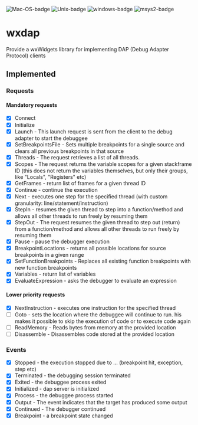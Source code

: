 ![Mac-OS-badge](https://github.com/eranif/wxdap/actions/workflows/macos.yml/badge.svg)
![Unix-badge](https://github.com/eranif/wxdap/actions/workflows/ubuntu.yml/badge.svg)
![windows-badge](https://github.com/eranif/wxdap/actions/workflows/windows.yml/badge.svg)
![msys2-badge](https://github.com/eranif/wxdap/actions/workflows/msys2.yml/badge.svg)

# wxdap
Provide a wxWidgets library for implementing DAP (Debug Adapter Protocol) clients

## Implemented

### Requests

#### Mandatory requests

- [x] Connect
- [x] Initialize
- [x] Launch - This launch request is sent from the client to the debug adapter to start the debuggee
- [x] SetBreakpointsFile - Sets multiple breakpoints for a single source and clears all previous breakpoints in that source
- [x] Threads - The request retrieves a list of all threads.
- [x] Scopes - The request returns the variable scopes for a given stackframe ID (this does not return the variables themselves, but only their groups, like "Locals", "Registers" etc)
- [x] GetFrames - return list of frames for a given thread ID
- [x] Continue - continue the execution
- [x] Next - executes one step for the specified thread (with custom granularity: line/statement/instruction)
- [X] StepIn - resumes the given thread to step into a function/method and allows all other threads to run freely by resuming them
- [X] StepOut - The request resumes the given thread to step out (return) from a function/method and allows all other threads to run freely by resuming them
- [X] Pause - pause the debugger execution
- [X] BreakpointLocations - returns all possible locations for source breakpoints in a given range
- [X] SetFunctionBreakpoints - Replaces all existing function breakpoints with new function breakpoints
- [X] Variables - return list of variables
- [X] EvaluateExpression - asks the debugger to evaluate an expression

#### Lower priority requests

- [X] NextInstruction - executes one instruction for the specified thread
- [ ] Goto - sets the location where the debuggee will continue to run. his makes it possible to skip the execution of
      code or to execute code again
- [ ] ReadMemory - Reads bytes from memory at the provided location
- [ ] Disassemble - Disassembles code stored at the provided location

### Events

- [x] Stopped - the execution stopped due to ... (breakpoint hit, exception, step etc)
- [x] Terminated - the debugging session terminated
- [x] Exited - the debuggee process exited
- [x] Initialized - dap server is initialized
- [x] Process - the debuggee process started
- [x] Output - The event indicates that the target has produced some output
- [x] Continued - The debugger continued
- [x] Breakpoint - a breakpoint state changed
